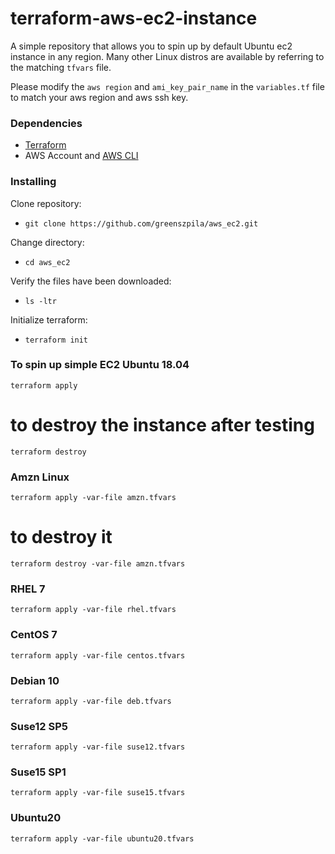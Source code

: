 

# terraform-aws-ec2-instance 

A simple repository that allows you to spin up by default Ubuntu ec2 instance in any region.
Many other Linux distros are available by referring to the matching `tfvars` file.

Please modify the `aws region` and `ami_key_pair_name` in the `variables.tf` file
to match your aws region and aws ssh key.

### Dependencies

* <a href="https://learn.hashicorp.com/tutorials/terraform/install-cli" target="_blank">Terraform</a>
* AWS Account and <a href="https://docs.aws.amazon.com/cli/latest/userguide/getting-started-install.html" target="_blank">AWS CLI</a>
  

### Installing

Clone repository:  
* `git clone https://github.com/greenszpila/aws_ec2.git`
  
Change directory:  
* `cd aws_ec2`
  
Verify the files have been downloaded:  
* `ls -ltr`
  
Initialize terraform:  
* `terraform init` 

### To spin up simple EC2 Ubuntu 18.04 
`terraform apply` 

# to destroy the instance after testing
`terraform destroy`

### Amzn Linux 
`terraform apply -var-file amzn.tfvars`

# to destroy it 
`terraform destroy -var-file amzn.tfvars`

### RHEL 7
`terraform apply -var-file rhel.tfvars`

### CentOS 7
`terraform apply -var-file centos.tfvars`

### Debian 10
`terraform apply -var-file deb.tfvars`

### Suse12 SP5
`terraform apply -var-file suse12.tfvars`

### Suse15 SP1
`terraform apply -var-file suse15.tfvars`

### Ubuntu20
`terraform apply -var-file ubuntu20.tfvars`
